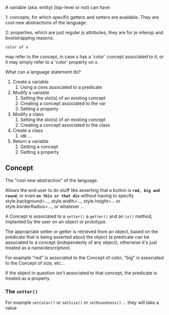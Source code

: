 A variable (aka: entity) (top-level or not) can have:

1: concepts, for which specific getters and setters are available. They are cool new abstractions of the language.

2: properties, which are just regular js attributes, they are for js-interop and bootstrapping reasons.

```
color of x
```

may refer to the concept, in case x has a 'color' concept associated to it, or it may simply refer to a 'color' property on x.


What can a language statement do?

1. Create a variable
    1. Using a cons associated to a predicate
1. Modify a variable
    1. Setting the slot(s) of an existing concept
    1. Creating a concept associated to the var
    1. Setting a property
1. Modify a class
    1. Setting the slot(s) of an existing concept
    1. Creating a concept associated to the class
1. Create a class
    1. idk ...
1. Return a variable
    1. Getting a concept
    1. Getting a property


## Concept

The "cool new abstraction" of the language. 

Allows the end user to do stuff like asserting that a button is **`red, big and round`**, or even **`on this or that div`** without having to specify style.background=..., style.width=..., style.height=... or style.borderRadius=..., or whatever ...

A Concept is associated to a `setter()` a `getter()` and an `is()` method, implanted by the user on an object or prototype.

The appropriate setter or getter is retrieved from an object, based on the predicate that is being asserted about the object (a predicate can be associated to a concept (independenly of any object), otherwise it's just treated as a name/description).

For example "red" is associated to the Concept of color, "big" is associated to the Concept of size, etc...

If the object in question isn't associated to that concept, the predicate is treated as a property.


### The `setter()`

For example `setColor()` or `setSize()` or `setRoundness()` ... they will take a value 





